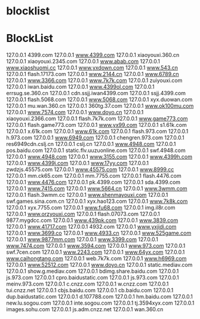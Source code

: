 # blocklist
# BlockList
127.0.0.1 4399.com
127.0.0.1 www.4399.com
127.0.0.1 xiaoyouxi.360.cn
127.0.0.1 xiaoyouxi.2345.com
127.0.0.1 www.abab.com
127.0.0.1 www.xiaoshuomi.cc
127.0.0.1 www.yxdown.com
127.0.0.1 www.543.cn
127.0.0.1 flash.17173.com
127.0.0.1 www.2144.cn
127.0.0.1 www.6789.cn
127.0.0.1 www.3366.com
127.0.0.1 www.7k7k.com
127.0.0.1 zuiyouxi.com
127.0.0.1 iwan.baidu.com
127.0.0.1 www.4399ol.com
127.0.0.1 errsug.se.360.cn
127.0.0.1 cdn.ssjj.iwan4399.com
127.0.0.1 ssjj.4399.com
127.0.0.1 flash.5068.com
127.0.0.1 www.5068.com
127.0.0.1 xyx.duowan.com
127.0.0.1 mu.wan.360.cn
127.0.0.1 360tg.37.com
127.0.0.1 www.ok100mu.com
127.0.0.1 www.7574.com
127.0.0.1 www.doyo.cn
127.0.0.1 xiaoyouxi.2366.com
127.0.0.1 flash.7k7k.com
127.0.0.1 www.game773.com
127.0.0.1 flash.game773.com
127.0.0.1 www.yx99.com
127.0.0.1 s1.61k.com
127.0.0.1 x.61k.com
127.0.0.1 www.61k.com
127.0.0.1 flash.973.com
127.0.0.1 h.973.com
127.0.0.1 www.6949.com
127.0.0.1 chengren.973.com
127.0.0.1 res6949cdn.cslj.cn
127.0.0.1 cslj.cn
127.0.0.1 www.4948.com
127.0.0.1 pos.baidu.com
127.0.0.1 static.flv.uuzuonline.com
127.0.0.1 swf.4948.com
127.0.0.1 www.4948.com
127.0.0.1 www.3155.com
127.0.0.1 www.4399h.com
127.0.0.1 www.4399j.com
127.0.0.1 www.17yy.com
127.0.0.1 zwdzjs.45575.com
127.0.0.1 www.45575.com
127.0.0.1 www.8999.cc
127.0.0.1 mm.ck65.com
127.0.0.1 mm.7755.com
127.0.0.1 flash.4476.com
127.0.0.1 www.4476.com
127.0.0.1 pk.4399.com
127.0.0.1 sda.4399.com
127.0.0.1 www.7415.com
127.0.0.1 www.5664.cn
127.0.0.1 www.3wmm.com
127.0.0.1 flash.3wmm.cc
127.0.0.1 www.shenmayouxi.com
127.0.0.1 swf.games.sina.com.cn
127.0.0.1 xyx.hao123.com
127.0.0.1 www.7k8k.com
127.0.0.1 xyx.7755.com
127.0.0.1 www.fu68.com
127.0.0.1 img.il8r.com
127.0.0.1 www.orzyouxi.com
127.0.0.1 flash.07073.com
127.0.0.1 9877.mygdcc.com
127.0.0.1 www.439pk.com
127.0.0.1 www.3839.com
127.0.0.1 www.41717.com
127.0.0.1 4932.com
127.0.0.1 www.yxjidi.com
127.0.0.1 www.3699.co
127.0.0.1 www.4933.cn
127.0.0.1 www.525game.com
127.0.0.1 www.9877mm.com
127.0.0.1 www.3399.com
127.0.0.1 www.7474.com
127.0.0.1 www.3594.com
127.0.0.1 www.973.com
127.0.0.1 swf.7cen.com
127.0.0.1 www.2243.com
127.0.0.1 www.64yx.com
127.0.0.1 www.caihongtang.com
127.0.0.1 web.7k7k.com
127.0.0.1 www.h6969.com
127.0.0.1 www.52512.com
127.0.0.1 www.doyo.cn
127.0.0.1 static.mediav.com
127.0.0.1 show.g.mediav.com
127.0.0.1 bdimg.share.baidu.com
127.0.0.1 js.973.com
127.0.0.1 cpro.baidustatic.com
127.0.0.1 js.973.com
127.0.0.1 meinv.973.com
127.0.0.1 c.cnzz.com
127.0.0.1 w.cnzz.com
127.0.0.1 tui.cnzz.net
127.0.0.1 cbjs.baidu.com
127.0.0.1 cb.baidu.com
127.0.0.1 dup.baidustatic.com
127.0.0.1 d.107788.com
127.0.0.1 hm.baidu.com
127.0.0.1 new.lu.sogou.com
127.0.0.1 inte.sogou.com
127.0.0.1 tj.3594xyx.com
127.0.0.1 images.sohu.com
127.0.0.1 js.adm.cnzz.net
127.0.0.1 wan.360.cn
